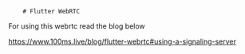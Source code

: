         # Flutter WebRTC

For using this webrtc read the blog below 

https://www.100ms.live/blog/flutter-webrtc#using-a-signaling-server  
 
 
